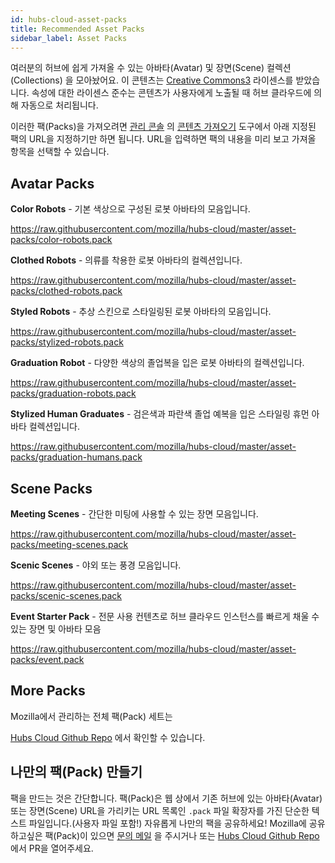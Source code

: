 ```yaml
---
id: hubs-cloud-asset-packs
title: Recommended Asset Packs
sidebar_label: Asset Packs
---
```


여러분의 허브에 쉽게 가져올 수 있는 아바타(Avatar) 및 장면(Scene) 컬렉션(Collections) 을 모아놨어요.
이 콘텐츠는 [Creative Commons3](https://creativecommons.org/licenses/by/3.0/us/) 라이센스를 받았습니다.
속성에 대한 라이센스 준수는 콘텐츠가 사용자에게 노출될 때 허브 클라우드에 의해 자동으로 처리됩니다.

이러한 팩(Packs)을 가져오려면 [관리 콘솔](hubs-cloud-getting-started-ko.md) 의 [콘텐츠 가져오기](hubs-cloud-importing-content-ko.md) 도구에서
아래 지정된 팩의 URL을 지정하기만 하면 됩니다.
URL을 입력하면 팩의 내용을 미리 보고 가져올 항목을 선택할 수 있습니다.

## Avatar Packs

**Color Robots** - 기본 색상으로 구성된 로봇 아바타의 모음입니다.

https://raw.githubusercontent.com/mozilla/hubs-cloud/master/asset-packs/color-robots.pack

**Clothed Robots** - 의류를 착용한 로봇 아바타의 컬렉션입니다.

https://raw.githubusercontent.com/mozilla/hubs-cloud/master/asset-packs/clothed-robots.pack

**Styled Robots** - 추상 스킨으로 스타일링된 로봇 아바타의 모음입니다.

https://raw.githubusercontent.com/mozilla/hubs-cloud/master/asset-packs/stylized-robots.pack

**Graduation Robot** - 다양한 색상의 졸업복을 입은 로봇 아바타의 컬렉션입니다.

https://raw.githubusercontent.com/mozilla/hubs-cloud/master/asset-packs/graduation-robots.pack

**Stylized Human Graduates** - 검은색과 파란색 졸업 예복을 입은 스타일링 휴먼 아바타 컬렉션입니다.

https://raw.githubusercontent.com/mozilla/hubs-cloud/master/asset-packs/graduation-humans.pack

## Scene Packs

**Meeting Scenes** - 간단한 미팅에 사용할 수 있는 장면 모음입니다.

https://raw.githubusercontent.com/mozilla/hubs-cloud/master/asset-packs/meeting-scenes.pack

**Scenic Scenes** - 야외 또는 풍경 모음입니다.

https://raw.githubusercontent.com/mozilla/hubs-cloud/master/asset-packs/scenic-scenes.pack

**Event Starter Pack** - 전문 사용 컨텐츠로 허브 클라우드 인스턴스를 빠르게 채울 수 있는 장면 및 아바타 모음

https://raw.githubusercontent.com/mozilla/hubs-cloud/master/asset-packs/event.pack


## More Packs

Mozilla에서 관리하는 전체 팩(Pack) 세트는

[Hubs Cloud Github Repo](https://github.com/mozilla/hubs-cloud/tree/master/asset-packs) 에서 확인할 수 있습니다.

## 나만의 팩(Pack) 만들기

팩을 만드는 것은 간단합니다.
팩(Pack)은 웹 상에서 기존 허브에 있는 아바타(Avatar) 또는 장면(Scene) URL을 가리키는 URL 목록인
`.pack` 파일 확장자를 가진 단순한 텍스트 파일입니다.(사용자 파일 포함!) 자유롭게 나만의 팩을 공유하세요!
Mozilla에 공유하고싶은 팩(Pack)이 있으면 [문의 메일](hubs@mozilla.com) 을 주시거나 
또는 [Hubs Cloud Github Repo](https://github.com/mozilla/hubs-cloud/tree/master/asset-packs) 에서 PR을 열어주세요.